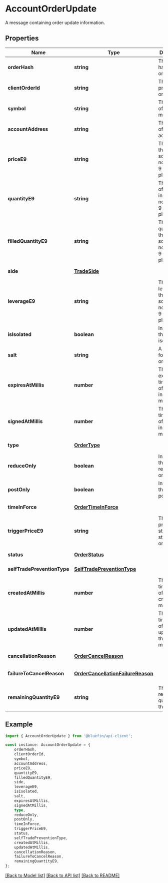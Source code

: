 # AccountOrderUpdate

A message containing order update information.

## Properties

Name | Type | Description | Notes
------------ | ------------- | ------------- | -------------
**orderHash** | **string** | The unique hash of the order. | [default to undefined]
**clientOrderId** | **string** | The client-provided order ID. | [optional] [default to undefined]
**symbol** | **string** | The symbol of the market. | [default to undefined]
**accountAddress** | **string** | The address of the account. | [default to undefined]
**priceE9** | **string** | The price of the order in scientific notation with 9 decimal places. | [default to undefined]
**quantityE9** | **string** | The quantity of the order in scientific notation with 9 decimal places. | [default to undefined]
**filledQuantityE9** | **string** | The filled quantity of the order in scientific notation with 9 decimal places. | [default to undefined]
**side** | [**TradeSide**](TradeSide.md) |  | [default to undefined]
**leverageE9** | **string** | The leverage of the order in scientific notation with 9 decimal places. | [default to undefined]
**isIsolated** | **boolean** | Indicates if the order is isolated. | [default to undefined]
**salt** | **string** | A unique salt for the order. | [default to undefined]
**expiresAtMillis** | **number** | The expiration timestamp of the order in milliseconds. | [default to undefined]
**signedAtMillis** | **number** | The signing timestamp of the order in milliseconds. | [default to undefined]
**type** | [**OrderType**](OrderType.md) |  | [default to undefined]
**reduceOnly** | **boolean** | Indicates if the order is reduce-only. | [default to undefined]
**postOnly** | **boolean** | Indicates if the order is post-only. | [default to undefined]
**timeInForce** | [**OrderTimeInForce**](OrderTimeInForce.md) |  | [default to undefined]
**triggerPriceE9** | **string** | The trigger price for stop-limit or stop-market orders. | [optional] [default to undefined]
**status** | [**OrderStatus**](OrderStatus.md) |  | [default to undefined]
**selfTradePreventionType** | [**SelfTradePreventionType**](SelfTradePreventionType.md) |  | [default to undefined]
**createdAtMillis** | **number** | The timestamp of the order creation in milliseconds. | [default to undefined]
**updatedAtMillis** | **number** | The timestamp of the last update of the order in milliseconds. | [default to undefined]
**cancellationReason** | [**OrderCancelReason**](OrderCancelReason.md) |  | [default to undefined]
**failureToCancelReason** | [**OrderCancellationFailureReason**](OrderCancellationFailureReason.md) |  | [optional] [default to undefined]
**remainingQuantityE9** | **string** | The remaining quantity of the order. | [default to undefined]

## Example

```typescript
import { AccountOrderUpdate } from '@bluefin/api-client';

const instance: AccountOrderUpdate = {
    orderHash,
    clientOrderId,
    symbol,
    accountAddress,
    priceE9,
    quantityE9,
    filledQuantityE9,
    side,
    leverageE9,
    isIsolated,
    salt,
    expiresAtMillis,
    signedAtMillis,
    type,
    reduceOnly,
    postOnly,
    timeInForce,
    triggerPriceE9,
    status,
    selfTradePreventionType,
    createdAtMillis,
    updatedAtMillis,
    cancellationReason,
    failureToCancelReason,
    remainingQuantityE9,
};
```

[[Back to Model list]](../README.md#documentation-for-models) [[Back to API list]](../README.md#documentation-for-api-endpoints) [[Back to README]](../README.md)
